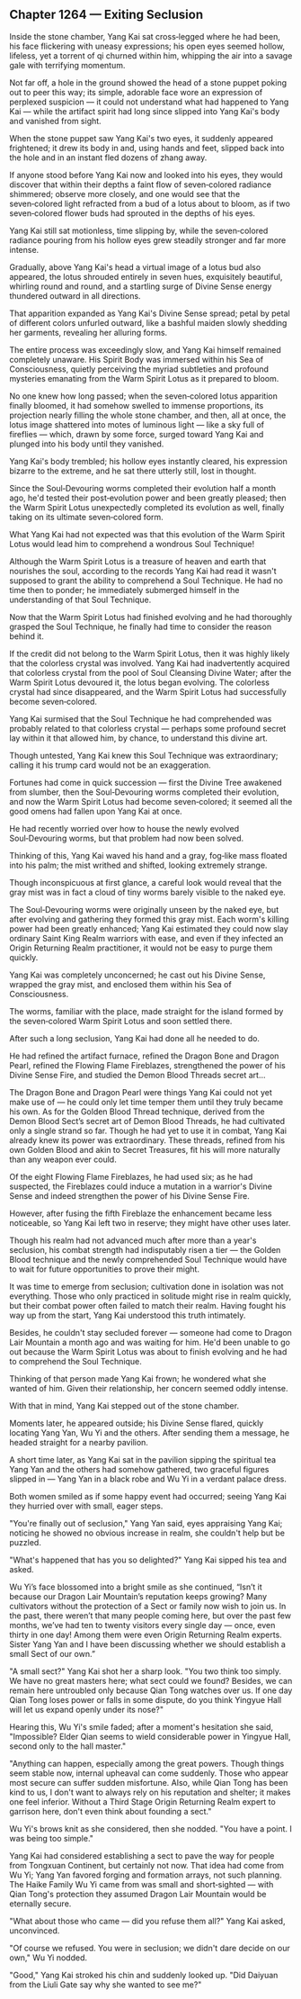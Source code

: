 ## Chapter 1264 — Exiting Seclusion

Inside the stone chamber, Yang Kai sat cross‑legged where he had been, his face flickering with uneasy expressions; his open eyes seemed hollow, lifeless, yet a torrent of qi churned within him, whipping the air into a savage gale with terrifying momentum.

Not far off, a hole in the ground showed the head of a stone puppet poking out to peer this way; its simple, adorable face wore an expression of perplexed suspicion — it could not understand what had happened to Yang Kai — while the artifact spirit had long since slipped into Yang Kai's body and vanished from sight.

When the stone puppet saw Yang Kai's two eyes, it suddenly appeared frightened; it drew its body in and, using hands and feet, slipped back into the hole and in an instant fled dozens of zhang away.

If anyone stood before Yang Kai now and looked into his eyes, they would discover that within their depths a faint flow of seven‑colored radiance shimmered; observe more closely, and one would see that the seven‑colored light refracted from a bud of a lotus about to bloom, as if two seven‑colored flower buds had sprouted in the depths of his eyes.

Yang Kai still sat motionless, time slipping by, while the seven‑colored radiance pouring from his hollow eyes grew steadily stronger and far more intense.

Gradually, above Yang Kai's head a virtual image of a lotus bud also appeared, the lotus shrouded entirely in seven hues, exquisitely beautiful, whirling round and round, and a startling surge of Divine Sense energy thundered outward in all directions.

That apparition expanded as Yang Kai's Divine Sense spread; petal by petal of different colors unfurled outward, like a bashful maiden slowly shedding her garments, revealing her alluring forms.

The entire process was exceedingly slow, and Yang Kai himself remained completely unaware. His Spirit Body was immersed within his Sea of Consciousness, quietly perceiving the myriad subtleties and profound mysteries emanating from the Warm Spirit Lotus as it prepared to bloom.

No one knew how long passed; when the seven‑colored lotus apparition finally bloomed, it had somehow swelled to immense proportions, its projection nearly filling the whole stone chamber, and then, all at once, the lotus image shattered into motes of luminous light — like a sky full of fireflies — which, drawn by some force, surged toward Yang Kai and plunged into his body until they vanished.

Yang Kai's body trembled; his hollow eyes instantly cleared, his expression bizarre to the extreme, and he sat there utterly still, lost in thought.

Since the Soul‑Devouring worms completed their evolution half a month ago, he'd tested their post‑evolution power and been greatly pleased; then the Warm Spirit Lotus unexpectedly completed its evolution as well, finally taking on its ultimate seven‑colored form.

What Yang Kai had not expected was that this evolution of the Warm Spirit Lotus would lead him to comprehend a wondrous Soul Technique!

Although the Warm Spirit Lotus is a treasure of heaven and earth that nourishes the soul, according to the records Yang Kai had read it wasn't supposed to grant the ability to comprehend a Soul Technique. He had no time then to ponder; he immediately submerged himself in the understanding of that Soul Technique.

Now that the Warm Spirit Lotus had finished evolving and he had thoroughly grasped the Soul Technique, he finally had time to consider the reason behind it.

If the credit did not belong to the Warm Spirit Lotus, then it was highly likely that the colorless crystal was involved. Yang Kai had inadvertently acquired that colorless crystal from the pool of Soul Cleansing Divine Water; after the Warm Spirit Lotus devoured it, the lotus began evolving. The colorless crystal had since disappeared, and the Warm Spirit Lotus had successfully become seven‑colored.

Yang Kai surmised that the Soul Technique he had comprehended was probably related to that colorless crystal — perhaps some profound secret lay within it that allowed him, by chance, to understand this divine art.

Though untested, Yang Kai knew this Soul Technique was extraordinary; calling it his trump card would not be an exaggeration.

Fortunes had come in quick succession — first the Divine Tree awakened from slumber, then the Soul‑Devouring worms completed their evolution, and now the Warm Spirit Lotus had become seven‑colored; it seemed all the good omens had fallen upon Yang Kai at once.

He had recently worried over how to house the newly evolved Soul‑Devouring worms, but that problem had now been solved.

Thinking of this, Yang Kai waved his hand and a gray, fog‑like mass floated into his palm; the mist writhed and shifted, looking extremely strange.

Though inconspicuous at first glance, a careful look would reveal that the gray mist was in fact a cloud of tiny worms barely visible to the naked eye.

The Soul‑Devouring worms were originally unseen by the naked eye, but after evolving and gathering they formed this gray mist. Each worm's killing power had been greatly enhanced; Yang Kai estimated they could now slay ordinary Saint King Realm warriors with ease, and even if they infected an Origin Returning Realm practitioner, it would not be easy to purge them quickly.

Yang Kai was completely unconcerned; he cast out his Divine Sense, wrapped the gray mist, and enclosed them within his Sea of Consciousness.

The worms, familiar with the place, made straight for the island formed by the seven‑colored Warm Spirit Lotus and soon settled there.

After such a long seclusion, Yang Kai had done all he needed to do.

He had refined the artifact furnace, refined the Dragon Bone and Dragon Pearl, refined the Flowing Flame Fireblazes, strengthened the power of his Divine Sense Fire, and studied the Demon Blood Threads secret art...

The Dragon Bone and Dragon Pearl were things Yang Kai could not yet make use of — he could only let time temper them until they truly became his own. As for the Golden Blood Thread technique, derived from the Demon Blood Sect’s secret art of Demon Blood Threads, he had cultivated only a single strand so far. Though he had yet to use it in combat, Yang Kai already knew its power was extraordinary. These threads, refined from his own Golden Blood and akin to Secret Treasures, fit his will more naturally than any weapon ever could.

Of the eight Flowing Flame Fireblazes, he had used six; as he had suspected, the Fireblazes could induce a mutation in a warrior's Divine Sense and indeed strengthen the power of his Divine Sense Fire.

However, after fusing the fifth Fireblaze the enhancement became less noticeable, so Yang Kai left two in reserve; they might have other uses later.

Though his realm had not advanced much after more than a year's seclusion, his combat strength had indisputably risen a tier — the Golden Blood technique and the newly comprehended Soul Technique would have to wait for future opportunities to prove their might.

It was time to emerge from seclusion; cultivation done in isolation was not everything. Those who only practiced in solitude might rise in realm quickly, but their combat power often failed to match their realm. Having fought his way up from the start, Yang Kai understood this truth intimately.

Besides, he couldn't stay secluded forever — someone had come to Dragon Lair Mountain a month ago and was waiting for him. He'd been unable to go out because the Warm Spirit Lotus was about to finish evolving and he had to comprehend the Soul Technique.

Thinking of that person made Yang Kai frown; he wondered what she wanted of him. Given their relationship, her concern seemed oddly intense.

With that in mind, Yang Kai stepped out of the stone chamber.

Moments later, he appeared outside; his Divine Sense flared, quickly locating Yang Yan, Wu Yi and the others. After sending them a message, he headed straight for a nearby pavilion.

A short time later, as Yang Kai sat in the pavilion sipping the spiritual tea Yang Yan and the others had somehow gathered, two graceful figures slipped in — Yang Yan in a black robe and Wu Yi in a verdant palace dress.

Both women smiled as if some happy event had occurred; seeing Yang Kai they hurried over with small, eager steps.

"You're finally out of seclusion," Yang Yan said, eyes appraising Yang Kai; noticing he showed no obvious increase in realm, she couldn't help but be puzzled.

"What's happened that has you so delighted?" Yang Kai sipped his tea and asked.

Wu Yi’s face blossomed into a bright smile as she continued, “Isn’t it because our Dragon Lair Mountain’s reputation keeps growing? Many cultivators without the protection of a Sect or family now wish to join us. In the past, there weren’t that many people coming here, but over the past few months, we’ve had ten to twenty visitors every single day — once, even thirty in one day! Among them were even Origin Returning Realm experts. Sister Yang Yan and I have been discussing whether we should establish a small Sect of our own.”

"A small sect?" Yang Kai shot her a sharp look. "You two think too simply. We have no great masters here; what sect could we found? Besides, we can remain here untroubled only because Qian Tong watches over us. If one day Qian Tong loses power or falls in some dispute, do you think Yingyue Hall will let us expand openly under its nose?"

Hearing this, Wu Yi's smile faded; after a moment's hesitation she said, "Impossible? Elder Qian seems to wield considerable power in Yingyue Hall, second only to the hall master."

"Anything can happen, especially among the great powers. Though things seem stable now, internal upheaval can come suddenly. Those who appear most secure can suffer sudden misfortune. Also, while Qian Tong has been kind to us, I don't want to always rely on his reputation and shelter; it makes one feel inferior. Without a Third Stage Origin Returning Realm expert to garrison here, don't even think about founding a sect."

Wu Yi's brows knit as she considered, then she nodded. "You have a point. I was being too simple."

Yang Kai had considered establishing a sect to pave the way for people from Tongxuan Continent, but certainly not now. That idea had come from Wu Yi; Yang Yan favored forging and formation arrays, not such planning. The Haike Family Wu Yi came from was small and short‑sighted — with Qian Tong's protection they assumed Dragon Lair Mountain would be eternally secure.

"What about those who came — did you refuse them all?" Yang Kai asked, unconvinced.

"Of course we refused. You were in seclusion; we didn't dare decide on our own," Wu Yi nodded.

"Good," Yang Kai stroked his chin and suddenly looked up. "Did Daiyuan from the Liuli Gate say why she wanted to see me?"